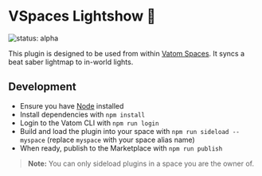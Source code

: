 # VSpaces Lightshow 🔌

![status: alpha](https://img.shields.io/badge/status-alpha-red)

This plugin is designed to be used from within [Vatom Spaces](https://vatom.com). It syncs a beat saber lightmap to in-world lights.

## Development

- Ensure you have [Node](https://nodejs.org) installed
- Install dependencies with `npm install`
- Login to the Vatom CLI with `npm run login`
- Build and load the plugin into your space with `npm run sideload -- myspace` (replace `myspace` with your space alias name)
- When ready, publish to the Marketplace with `npm run publish`

> **Note:** You can only sideload plugins in a space you are the owner of.
